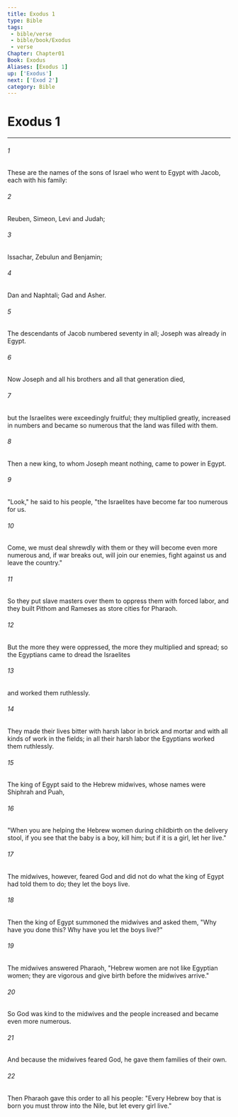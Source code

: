 ```yaml
---
title: Exodus 1
type: Bible
tags:
 - bible/verse
 - bible/book/Exodus
 - verse
Chapter: Chapter01
Book: Exodus
Aliases: [Exodus 1]
up: ['Exodus']
next: ['Exod 2']
category: Bible
---
```

# Exodus 1

***


###### 1 
These are the names of the sons of Israel who went to Egypt with Jacob, each with his family: 

###### 2 
Reuben, Simeon, Levi and Judah; 

###### 3 
Issachar, Zebulun and Benjamin; 

###### 4 
Dan and Naphtali; Gad and Asher. 

###### 5 
The descendants of Jacob numbered seventy in all; Joseph was already in Egypt. 

###### 6 
Now Joseph and all his brothers and all that generation died, 

###### 7 
but the Israelites were exceedingly fruitful; they multiplied greatly, increased in numbers and became so numerous that the land was filled with them. 

###### 8 
Then a new king, to whom Joseph meant nothing, came to power in Egypt. 

###### 9 
"Look," he said to his people, "the Israelites have become far too numerous for us. 

###### 10 
Come, we must deal shrewdly with them or they will become even more numerous and, if war breaks out, will join our enemies, fight against us and leave the country." 

###### 11 
So they put slave masters over them to oppress them with forced labor, and they built Pithom and Rameses as store cities for Pharaoh. 

###### 12 
But the more they were oppressed, the more they multiplied and spread; so the Egyptians came to dread the Israelites 

###### 13 
and worked them ruthlessly. 

###### 14 
They made their lives bitter with harsh labor in brick and mortar and with all kinds of work in the fields; in all their harsh labor the Egyptians worked them ruthlessly. 

###### 15 
The king of Egypt said to the Hebrew midwives, whose names were Shiphrah and Puah, 

###### 16 
"When you are helping the Hebrew women during childbirth on the delivery stool, if you see that the baby is a boy, kill him; but if it is a girl, let her live." 

###### 17 
The midwives, however, feared God and did not do what the king of Egypt had told them to do; they let the boys live. 

###### 18 
Then the king of Egypt summoned the midwives and asked them, "Why have you done this? Why have you let the boys live?" 

###### 19 
The midwives answered Pharaoh, "Hebrew women are not like Egyptian women; they are vigorous and give birth before the midwives arrive." 

###### 20 
So God was kind to the midwives and the people increased and became even more numerous. 

###### 21 
And because the midwives feared God, he gave them families of their own. 

###### 22 
Then Pharaoh gave this order to all his people: "Every Hebrew boy that is born you must throw into the Nile, but let every girl live." 
